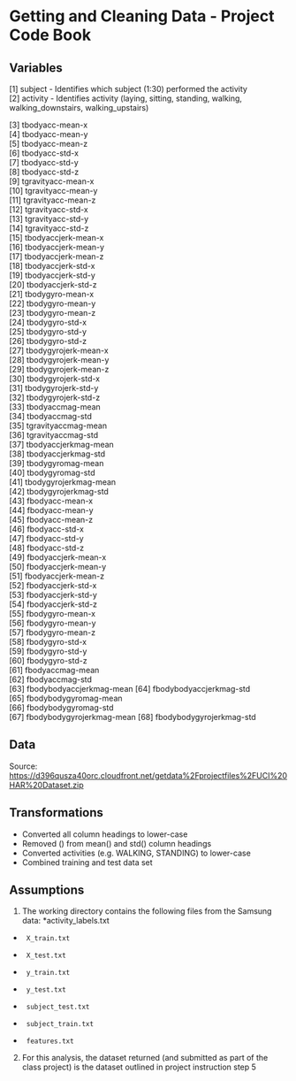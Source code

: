Getting and Cleaning Data - Project Code Book
==============================================

## Variables

 [1] subject - Identifies which subject (1:30) performed the activity                  
 [2] activity - Identifies activity (laying, sitting, standing, walking, walking_downstairs, walking_upstairs)
 
  
 [3] tbodyacc-mean-x          
 [4] tbodyacc-mean-y          
 [5] tbodyacc-mean-z          
 [6] tbodyacc-std-x           
 [7] tbodyacc-std-y           
 [8] tbodyacc-std-z           
 [9] tgravityacc-mean-x       
[10] tgravityacc-mean-y       
[11] tgravityacc-mean-z       
[12] tgravityacc-std-x        
[13] tgravityacc-std-y        
[14] tgravityacc-std-z        
[15] tbodyaccjerk-mean-x      
[16] tbodyaccjerk-mean-y      
[17] tbodyaccjerk-mean-z      
[18] tbodyaccjerk-std-x       
[19] tbodyaccjerk-std-y       
[20] tbodyaccjerk-std-z       
[21] tbodygyro-mean-x         
[22] tbodygyro-mean-y         
[23] tbodygyro-mean-z         
[24] tbodygyro-std-x          
[25] tbodygyro-std-y          
[26] tbodygyro-std-z          
[27] tbodygyrojerk-mean-x     
[28] tbodygyrojerk-mean-y     
[29] tbodygyrojerk-mean-z     
[30] tbodygyrojerk-std-x      
[31] tbodygyrojerk-std-y      
[32] tbodygyrojerk-std-z      
[33] tbodyaccmag-mean         
[34] tbodyaccmag-std          
[35] tgravityaccmag-mean      
[36] tgravityaccmag-std       
[37] tbodyaccjerkmag-mean     
[38] tbodyaccjerkmag-std      
[39] tbodygyromag-mean        
[40] tbodygyromag-std         
[41] tbodygyrojerkmag-mean    
[42] tbodygyrojerkmag-std     
[43] fbodyacc-mean-x          
[44] fbodyacc-mean-y          
[45] fbodyacc-mean-z          
[46] fbodyacc-std-x           
[47] fbodyacc-std-y           
[48] fbodyacc-std-z           
[49] fbodyaccjerk-mean-x      
[50] fbodyaccjerk-mean-y      
[51] fbodyaccjerk-mean-z      
[52] fbodyaccjerk-std-x       
[53] fbodyaccjerk-std-y       
[54] fbodyaccjerk-std-z       
[55] fbodygyro-mean-x         
[56] fbodygyro-mean-y         
[57] fbodygyro-mean-z         
[58] fbodygyro-std-x          
[59] fbodygyro-std-y          
[60] fbodygyro-std-z          
[61] fbodyaccmag-mean         
[62] fbodyaccmag-std          
[63] fbodybodyaccjerkmag-mean
[64] fbodybodyaccjerkmag-std  
[65] fbodybodygyromag-mean    
[66] fbodybodygyromag-std     
[67] fbodybodygyrojerkmag-mean
[68] fbodybodygyrojerkmag-std 

## Data

Source: https://d396qusza40orc.cloudfront.net/getdata%2Fprojectfiles%2FUCI%20HAR%20Dataset.zip 

## Transformations

* Converted all column headings to lower-case
* Removed () from mean() and std() column headings
* Converted activities (e.g. WALKING, STANDING) to lower-case
* Combined training and test data set

## Assumptions

1) The working directory contains the following files from the Samsung data:
*activity_labels.txt
*      X_train.txt
*      X_test.txt
*      y_train.txt
*      y_test.txt
*      subject_test.txt
*      subject_train.txt
*      features.txt
2) For this analysis, the dataset returned (and submitted as part of the class
    project) is the dataset outlined in project instruction step 5
